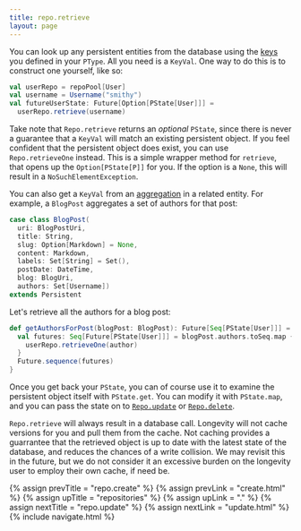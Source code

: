 ```yaml
---
title: repo.retrieve
layout: page
---
```


You can look up any persistent entities from the database using the
[keys](../ptype/keys.html) you defined in your `PType`. All you need
is a `KeyVal`. One way to do this is to construct one yourself, like
so:

```scala
val userRepo = repoPool[User]
val username = Username("smithy")
val futureUserState: Future[Option[PState[User]]] =
  userRepo.retrieve(username)
```

Take note that `Repo.retrieve` returns an _optional_ `PState`, since
there is never a guarantee that a `KeyVal` will match an existing
persistent object. If you feel confident that the persistent object
does exist, you can use `Repo.retrieveOne` instead. This is a simple
wrapper method for `retrieve`, that opens up the `Option[PState[P]]`
for you. If the option is a `None`, this will result in a
`NoSuchElementException`.

You can also get a `KeyVal` from an
[aggregation](http://aviadezra.blogspot.com/2009/05/uml-association-aggregation-composition.html)
in a related entity. For example, a `BlogPost` aggregates a set of
authors for that post:

```scala
case class BlogPost(
  uri: BlogPostUri,
  title: String,
  slug: Option[Markdown] = None,
  content: Markdown,
  labels: Set[String] = Set(),
  postDate: DateTime,
  blog: BlogUri,
  authors: Set[Username])
extends Persistent
```

Let's retrieve all the authors for a blog post:

```scala
def getAuthorsForPost(blogPost: BlogPost): Future[Seq[PState[User]]] = {
  val futures: Seq[Future[PState[User]]] = blogPost.authors.toSeq.map { author =>
    userRepo.retrieveOne(author)
  }
  Future.sequence(futures)
}
```

Once you get back your `PState`, you can of course use it to examine
the persistent object itself with `PState.get`. You can modify it with
`PState.map`, and you can pass the state on to
[`Repo.update`](repo-update.html) or
[`Repo.delete`](repo-delete.html).

`Repo.retrieve` will always result in a database call. Longevity will
not cache versions for you and pull them from the cache. Not caching
provides a guarrantee that the retrieved object is up to date with
the latest state of the database, and reduces the chances of a write
collision. We may revisit this in the future, but we do not consider
it an excessive burden on the longevity user to employ their own
cache, if need be.

{% assign prevTitle = "repo.create" %}
{% assign prevLink  = "create.html" %}
{% assign upTitle   = "repositories" %}
{% assign upLink    = "." %}
{% assign nextTitle = "repo.update" %}
{% assign nextLink  = "update.html" %}
{% include navigate.html %}
